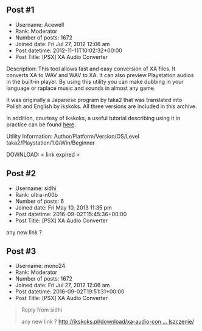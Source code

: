 ## Post #1
- Username: Acewell
- Rank: Moderator
- Number of posts: 1672
- Joined date: Fri Jul 27, 2012 12:06 am
- Post datetime: 2012-11-11T10:02:32+00:00
- Post Title: [PSX] XA Audio Converter

Description:
This tool allows fast and easy conversion of XA files. It converts XA to WAV and WAV to XA. It can also preview Playstation audios in the built-in player. By using this utility you can make dubbing in your language or raplace music and sounds in almost any game.

It was originally a Japanese program by taka2 that was translated into Polish and English by ikskoks. All three versions are included in this archive.

In addition, courtesy of ikskoks, a useful tutorial describing using it in practice can be found [here](http://ikskoks.pl/poradnik-10-jak-stworzyc-dubbing-do-gier-na-konsole-psx/).

Utility Information:
Author/Platform/Version/OS/Level
taka2/Playstation/1.0/Win/Beginner

DOWNLOAD:
< link expired >
## Post #2
- Username: sidhi
- Rank: ultra-n00b
- Number of posts: 6
- Joined date: Fri May 10, 2013 11:35 pm
- Post datetime: 2016-09-02T15:45:36+00:00
- Post Title: [PSX] XA Audio Converter

any new link ?
## Post #3
- Username: mono24
- Rank: Moderator
- Number of posts: 1672
- Joined date: Fri Jul 27, 2012 12:06 am
- Post datetime: 2016-09-02T19:51:31+00:00
- Post Title: [PSX] XA Audio Converter

> Reply from sidhi
>
> any new link ?
[http://ikskoks.pl/download/xa-audio-con ... lszczenie/](http://ikskoks.pl/download/xa-audio-converter-program-spolszczenie/)

